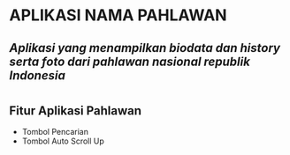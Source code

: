 # APLIKASI NAMA PAHLAWAN
## _Aplikasi yang menampilkan biodata dan history serta foto dari pahlawan nasional republik Indonesia_

#
#
#
#


## Fitur Aplikasi Pahlawan
- Tombol Pencarian
- Tombol Auto Scroll Up

